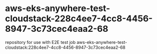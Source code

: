 # aws-eks-anywhere-test-cloudstack-228c4ee7-4cc8-4456-8947-3c73cec4eaa2-68
repository for use with E2E test job aws-eks-anywhere-test-cloudstack:228c4ee7-4cc8-4456-8947-3c73cec4eaa2-68
